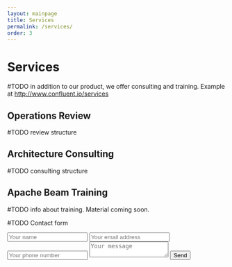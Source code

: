 ```yaml
---
layout: mainpage
title: Services
permalink: /services/
order: 3
---
```


# Services

#TODO in addition to our product, we offer consulting and training. Example at http://www.confluent.io/services

## Operations Review

#TODO review structure

## Architecture Consulting

#TODO consulting structure

## Apache Beam Training

#TODO info about training. Material coming soon.

#TODO Contact form

<form action="https://formspree.io/info@dataradiant.com"
      method="POST">
    <input type="text" name="name" placeholder="Your name">
    <input type="email" name="_replyto" placeholder="Your email address">
    <input type="text" name="phone" placeholder="Your phone number">
    <textarea name="text" placeholder="Your message"></textarea>
    <input type="hidden" name="_subject" value="Service inquiry" />
    <input type="hidden" name="_next" value="/thanks/" />
    <input type="text" name="_format" value="plain" style="display:none" />
    <input type="submit" value="Send">
</form>
